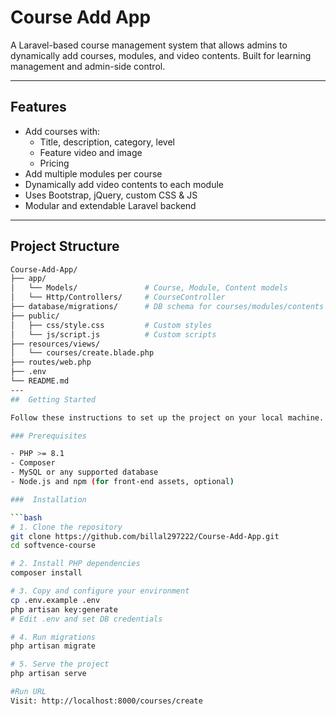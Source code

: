 # Course Add App

A Laravel-based course management system that allows admins to dynamically add courses, modules, and video contents. Built for learning management and admin-side control.

---

##  Features

- Add courses with:
  - Title, description, category, level
  - Feature video and image
  - Pricing
- Add multiple modules per course
- Dynamically add video contents to each module
- Uses Bootstrap, jQuery, custom CSS & JS
- Modular and extendable Laravel backend

---

##  Project Structure

```bash
Course-Add-App/
├── app/
│   └── Models/               # Course, Module, Content models
│   └── Http/Controllers/     # CourseController
├── database/migrations/      # DB schema for courses/modules/contents
├── public/
│   ├── css/style.css         # Custom styles
│   └── js/script.js          # Custom scripts
├── resources/views/
│   └── courses/create.blade.php
├── routes/web.php
├── .env
└── README.md
---
##  Getting Started

Follow these instructions to set up the project on your local machine.

### Prerequisites

- PHP >= 8.1
- Composer
- MySQL or any supported database
- Node.js and npm (for front-end assets, optional)

###  Installation

```bash
# 1. Clone the repository
git clone https://github.com/billal297222/Course-Add-App.git
cd softvence-course

# 2. Install PHP dependencies
composer install

# 3. Copy and configure your environment
cp .env.example .env
php artisan key:generate
# Edit .env and set DB credentials

# 4. Run migrations
php artisan migrate

# 5. Serve the project
php artisan serve

#Run URL
Visit: http://localhost:8000/courses/create


